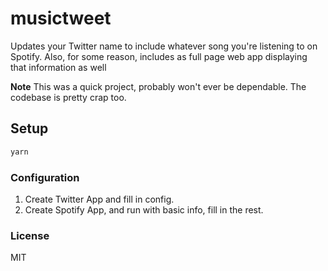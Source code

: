 # musictweet

Updates your Twitter name to include whatever song you're listening to on
Spotify. Also, for some reason, includes as full page web app displaying
that information as well

**Note** This was a quick project, probably won't ever be dependable.
The codebase is pretty crap too.

## Setup

```bash
yarn
```

### Configuration

1. Create Twitter App and fill in config.
2. Create Spotify App, and run with basic info, fill in the rest.

### License

MIT
